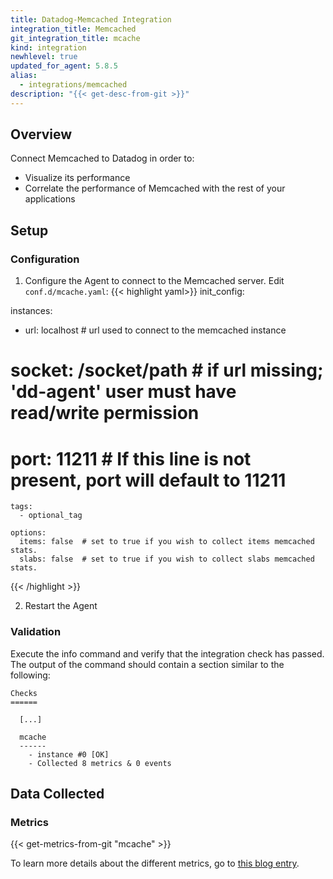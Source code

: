 ```yaml
---
title: Datadog-Memcached Integration
integration_title: Memcached
git_integration_title: mcache
kind: integration
newhlevel: true
updated_for_agent: 5.8.5
alias:
  - integrations/memcached
description: "{{< get-desc-from-git >}}"
---
```

## Overview

Connect Memcached to Datadog in order to:

* Visualize its performance
* Correlate the performance of Memcached with the rest of your applications


## Setup
### Configuration

1.  Configure the Agent to connect to the Memcached server. Edit `conf.d/mcache.yaml`:
{{< highlight yaml>}}
init_config:

instances:
  - url: localhost  # url used to connect to the memcached instance
  #   socket: /socket/path # if url missing; 'dd-agent' user must have read/write permission
  #   port: 11211 # If this line is not present, port will default to 11211
    tags:
      - optional_tag

    options:
      items: false  # set to true if you wish to collect items memcached stats.
      slabs: false  # set to true if you wish to collect slabs memcached stats.
{{< /highlight >}}

2.  Restart the Agent

### Validation

Execute the info command and verify that the integration check has passed. The output of the command should contain a section similar to the following:

    Checks
    ======

      [...]

      mcache
      ------
        - instance #0 [OK]
        - Collected 8 metrics & 0 events

## Data Collected
### Metrics

{{< get-metrics-from-git "mcache" >}}

To learn more details about the different metrics, go to [this blog entry](http://www.pal-blog.de/entwicklung/perl/memcached-statistics-stats-command.html).



